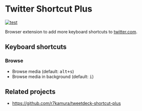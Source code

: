 # Twitter Shortcut Plus

[![test](https://github.com/r7kamura/twitter-shortcut-plus/actions/workflows/test.yml/badge.svg)](https://github.com/r7kamura/twitter-shortcut-plus/actions/workflows/test.yml)

Browser extension to add more keyboard shortcuts to [twitter.com](https://twitter.com/).

## Keyboard shortcuts

### Browse

- Browse media (default: <kbd>alt+s</kbd>)
- Browse media in background (default: <kbd>i</kbd>)

## Related projects

- <https://github.com/r7kamura/tweetdeck-shortcut-plus>
